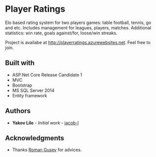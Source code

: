 # Player Ratings

Elo based rating system for two players games: table football, tennis, go and etc. Includes management for leagues, players, matches. Additional statistics: win rate, goals against/for, loose/win streaks.

Project is availabe at <a href="http://playerratings.azurewebsites.net">http://playerratings.azurewebsites.net</a>. Feel free to join.

## Built with

* ASP.Net Core Release Candidate 1
* MVC
* Bootstrap
* MS SQL Server 2014
* Entity framework

## Authors

* **Yakov Lilo** - *Initial work* - [jacob-l](https://github.com/jacob-l)

## Acknowledgments

* Thanks [Roman Gusev](https://github.com/102) for advices.

